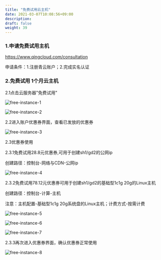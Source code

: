 ```yaml
---
title: "免费试用云主机"
date: 2021-03-07T10:08:56+09:00
description:
draft: false
weight: 39
---
```


### 1.申请免费试用主机

https://www.qingcloud.com/consultation

申请条件：1.注册青云账户；2.完成实名认证

### 2.免费试用 1个月云主机

2.1点击云服务器"免费试用"

![free-instance-1](/compute/vm/_images/free-instance-1.png)

![free-instance-2](/compute/vm/_images/free-instance-2.png)

2.2进入账户优惠券界面，查看已发放的优惠券

![free-instance-3](/compute/vm/_images/free-instance-3.png)

2.3优惠券使用

2.3.1免费试用28.8元优惠券,可用于创建sh1/gd2的公网ip

创建路径：控制台-网络与CDN-公网ip

![free-instance-4](/compute/vm/_images/free-instance-4.png)

2.3.2免费试用78.12元优惠券可用于创建sh1/gd2的基础型1c1g 20g的Linux主机

创建路径：控制台-计算-主机

注意：主机配置-基础型1c1g 20g系统盘的Linux主机；计费方式-按需计费

![free-instance-5](/compute/vm/_images/free-instance-5.png)

![free-instance-6](/compute/vm/_images/free-instance-6.png)

![free-instance-7](/compute/vm/_images/free-instance-7.png)

2.3.3再次进入优惠券界面，确认优惠券正常使用

![free-instance-8](/compute/vm/_images/free-instance-8.png)





